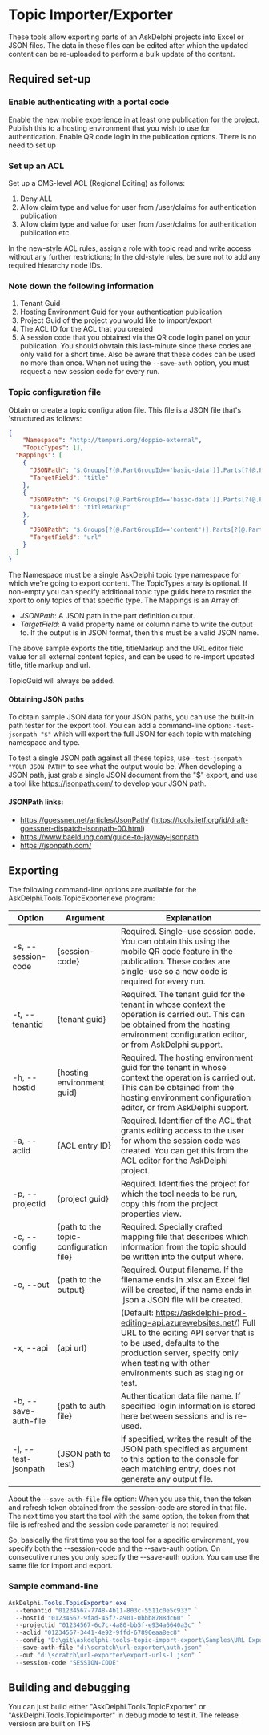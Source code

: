 # Topic Importer/Exporter

These tools allow exporting parts of an AskDelphi projects into Excel or JSON files. The data in these files can be edited after which the updated content can be re-uploaded to perform a bulk update of the content.

## Required set-up

### Enable authenticating with a portal code
Enable the new mobile experience in at least one publication for the project. Publish this to a hosting environment that you wish to use for authentication.
Enable QR code login in the publication options.
There is no need to set up 

### Set up an ACL
Set up a CMS-level ACL (Regional Editing) as follows:
1. Deny ALL
2. Allow claim type and value for user from /user/claims for authentication publication
3. Allow claim type and value for user from /user/claims for authentication publication
etc.

In the new-style ACL rules, assign a role with topic read and write access without any further restrictions; In the old-style rules, be sure not to add any required hierarchy node IDs.

### Note down the following information
1. Tenant Guid 
2. Hosting Environment Guid for your authentication publication
3. Project Guid of the project you would like to import/export
4. The ACL ID for the ACL that you created
5. A session code that you obtained via the QR code login panel on your publication. You should obvtain this last-minute since these codes are only valid for a short time. Also be aware that these codes can be used no more than once. When not using the ```--save-auth``` option, you  must request a new session code for every run.

### Topic configuration file
Obtain or create a topic configuration file. This file is a JSON file that's 'structured as follows:

```json
{
    "Namespace": "http://tempuri.org/doppio-external",
    "TopicTypes": [],
  "Mappings": [
    {
      "JSONPath": "$.Groups[?(@.PartGroupId=='basic-data')].Parts[?(@.PartId=='title-description')].Editors[?(@.EditorFieldId=='title')].Value.String.Value",
      "TargetField": "title"
    },
    {
      "JSONPath": "$.Groups[?(@.PartGroupId=='basic-data')].Parts[?(@.PartId=='title-description')].Editors[?(@.EditorFieldId=='title')].Value.String.Markup",
      "TargetField": "titleMarkup"
    },
    {
      "JSONPath": "$.Groups[?(@.PartGroupId=='content')].Parts[?(@.PartId=='link-meta-data')].Editors[?(@.EditorFieldId=='url')].Value.String.Value",
      "TargetField": "url"
    }
  ]
}
```

The Namespace must be a single AskDelphi topic type namespace for which we're going to export content.
The TopicTypes array is optional. If non-empty you can specify additional topic type guids here to restrict the xport to only topics of that specific type.
The Mappings is an Array of:
- *JSONPath*: A JSON path in the part definition output. 
- *TargetField*: A valid property name or column name to write the output to. If the output is in JSON format, then this must be a valid JSON name.

The above sample exports the title, titleMarkup and the URL editor field value for all external content topics, and can be used to re-import updated title, title markup and url.

TopicGuid will always be added.

#### Obtaining JSON paths

To obtain sample JSON data for your JSON paths, you can use the built-in path tester for the export tool. You can add a command-line option: ```-test-jsonpath "$"``` which will export the full JSON for each topic with matching namespace and type.

To test a single JSON path against all these topics, use ```-test-jsonpath "YOUR JSON PATH"``` to see what the output would be. When developing a JSON path, just grab a single JSON document from the "$" export, and use a tool like https://jsonpath.com/ to develop your JSON path.

#### JSONPath links:
- https://goessner.net/articles/JsonPath/ (https://tools.ietf.org/id/draft-goessner-dispatch-jsonpath-00.html)
- https://www.baeldung.com/guide-to-jayway-jsonpath
- https://jsonpath.com/

## Exporting

The following command-line options are available for the AskDelphi.Tools.TopicExporter.exe program:

|Option|Argument|Explanation|
|------|--------|-----------|
|-s, --session-code|{session-code}|Required. Single-use session code. You can obtain this using the mobile QR code feature in the publication. These codes are single-use so a new code is required for every run.|
|-t, --tenantid|{tenant guid}|Required. The tenant guid for the tenant in whose context the operation is carried out. This can be obtained from the hosting environment configuration editor, or from AskDelphi support.|
|-h, --hostid|{hosting environment guid}|Required. The hosting environment guid for the tenant in whose context the operation is carried out. This can be obtained from the hosting environment configuration editor, or from AskDelphi support.|
|-a, --aclid|{ACL entry ID}|Required. Identifier of the ACL that grants editing access to the user for whom the session code was created. You can get this from the ACL editor for the AskDelphi project.|
|-p, --projectid|{project guid}|Required. Identifies the project for which the tool needs to be run, copy this from the project properties view.|
|-c, --config|{path to the topic-configuration file}|Required. Specially crafted mapping file that describes which information from the topic should be written into the output where.|
|-o, --out|{path to the output}|Required. Output filename. If the filename ends in .xlsx an Excel fiel will be created, if the name ends in .json a JSON file will be created.|
|-x, --api|{api url}|(Default: https://askdelphi-prod-editing-api.azurewebsites.net/) Full URL to the editing API server that is to be used, defaults to the production server, specify only when testing with other environments such as staging or test.|
|-b, --save-auth-file|{path to auth file}|Authentication data file name. If specified login information is stored here between sessions and is re-used.|
|-j, --test-jsonpath|{JSON path to test}|If specified, writes the result of the JSON path specified as argument to this option to the console for each matching entry, does not generate any output file.|

About the ```--save-auth-file``` file option: When you use this, then the token and refresh token obtained from the session-code are stored in that file. The next time you start the tool with the same option, the token from that file is refreshed and the session code parameter is not required.

So, basically the first time you se the tool for a specific environment, you specify both the --session-code and the --save-auth option. On consecutive runes you only specify the --save-auth option. You can use the same file for import and export.

### Sample command-line

```powershell
AskDelphi.Tools.TopicExporter.exe `
  --tenantid "01234567-7748-4b11-803c-5511c0e5c933" `
  --hostid "01234567-9fad-45f7-a901-0bbb8788dc60" `
  --projectid "01234567-6c7c-4a80-bb5f-e934a6640a3c" `
  --aclid "01234567-3441-4e92-9ffd-67890eaa8ec8" `
  --config "D:\git\askdelphi-tools-topic-import-export\Samples\URL Exporter\url-exporter.json"  `
  --save-auth-file "d:\scratch\url-exporter\auth.json" `
  --out "d:\scratch\url-exporter\export-urls-1.json" `
  --session-code "SESSION-CODE"
```

## Building and debugging
You can just build either "AskDelphi.Tools.TopicExporter" or "AskDelphi.Tools.TopicImporter" in debug mode to test it. The release versiosn are built on TFS

